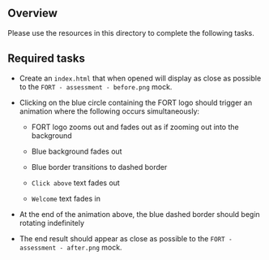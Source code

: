 ## Overview
Please use the resources in this directory to complete the following tasks.

## Required tasks
* Create an `index.html` that when opened will display as close as possible to the `FORT - assessment - before.png` mock.

* Clicking on the blue circle containing the FORT logo should trigger an animation where the following occurs simultaneously:
  
  * FORT logo zooms out and fades out as if zooming out into the background
  
  * Blue background fades out
  
  * Blue border transitions to dashed border
  
  * `Click above` text fades out
  
  * `Welcome` text fades in
  
* At the end of the animation above, the blue dashed border should begin rotating indefinitely

* The end result should appear as close as possible to the `FORT - assessment - after.png` mock.


